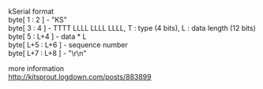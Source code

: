 kSerial format  
byte[   1 :   2 ] - "KS"  
byte[   3 :   4 ] - TTTT LLLL LLLL LLLL, T : type (4 bits), L : data length (12 bits)  
byte[   5 : L+4 ] - data * L  
byte[ L+5 : L+6 ] - sequence number  
byte[ L+7 : L+8 ] - "\r\n"  

more information  
http://kitsprout.logdown.com/posts/883899
